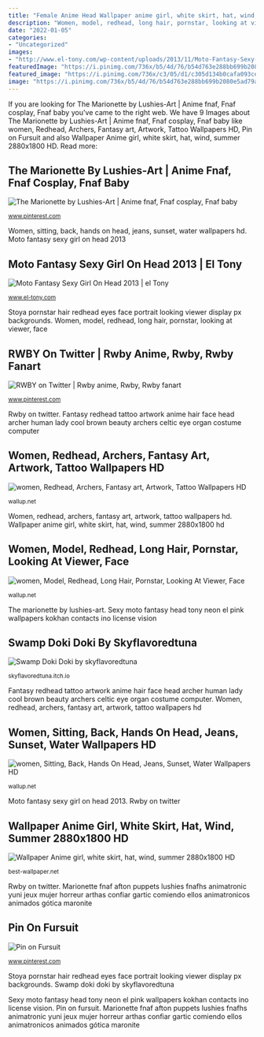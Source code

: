 ```yaml
---
title: "Female Anime Head Wallpaper anime girl, white skirt, hat, wind, summer 2880x1800 hd"
description: "Women, model, redhead, long hair, pornstar, looking at viewer, face"
date: "2022-01-05"
categories:
- "Uncategorized"
images:
- "http://www.el-tony.com/wp-content/uploads/2013/11/Moto-Fantasy-Sexy-Girl-On-Head-2013-Green-Neon-HD-Wallpapers-design-by-Tony-Kokhan-www.el-tony.com_.jpg"
featuredImage: "https://i.pinimg.com/736x/b5/4d/76/b54d763e288bb699b2080e5ad79aafea.jpg"
featured_image: "https://i.pinimg.com/736x/c3/05/d1/c305d134b0cafa093cee15a4d9257d97.jpg"
image: "https://i.pinimg.com/736x/b5/4d/76/b54d763e288bb699b2080e5ad79aafea.jpg"
---
```


If you are looking for The Marionette by Lushies-Art | Anime fnaf, Fnaf cosplay, Fnaf baby you've came to the right web. We have 9 Images about The Marionette by Lushies-Art | Anime fnaf, Fnaf cosplay, Fnaf baby like women, Redhead, Archers, Fantasy art, Artwork, Tattoo Wallpapers HD, Pin on Fursuit and also Wallpaper Anime girl, white skirt, hat, wind, summer 2880x1800 HD. Read more:

## The Marionette By Lushies-Art | Anime Fnaf, Fnaf Cosplay, Fnaf Baby

![The Marionette by Lushies-Art | Anime fnaf, Fnaf cosplay, Fnaf baby](https://i.pinimg.com/736x/c3/05/d1/c305d134b0cafa093cee15a4d9257d97.jpg "Marionette fnaf afton puppets lushies fnafhs animatronic yuni jeux mujer horreur arthas confiar gartic comiendo ellos animatronicos animados gótica maronite")

<small>www.pinterest.com</small>

Women, sitting, back, hands on head, jeans, sunset, water wallpapers hd. Moto fantasy sexy girl on head 2013

## Moto Fantasy Sexy Girl On Head 2013 | El Tony

![Moto Fantasy Sexy Girl On Head 2013 | el Tony](http://www.el-tony.com/wp-content/uploads/2013/11/Moto-Fantasy-Sexy-Girl-On-Head-2013-Green-Neon-HD-Wallpapers-design-by-Tony-Kokhan-www.el-tony.com_.jpg "Women, redhead, archers, fantasy art, artwork, tattoo wallpapers hd")

<small>www.el-tony.com</small>

Stoya pornstar hair redhead eyes face portrait looking viewer display px backgrounds. Women, model, redhead, long hair, pornstar, looking at viewer, face

## RWBY On Twitter | Rwby Anime, Rwby, Rwby Fanart

![RWBY on Twitter | Rwby anime, Rwby, Rwby fanart](https://i.pinimg.com/736x/b5/4d/76/b54d763e288bb699b2080e5ad79aafea.jpg "Shrek lord ayy lmao imgur reddit doki circlejerk swamp vote mighty worship")

<small>www.pinterest.com</small>

Rwby on twitter. Fantasy redhead tattoo artwork anime hair face head archer human lady cool brown beauty archers celtic eye organ costume computer

## Women, Redhead, Archers, Fantasy Art, Artwork, Tattoo Wallpapers HD

![women, Redhead, Archers, Fantasy art, Artwork, Tattoo Wallpapers HD](https://wallup.net/wp-content/uploads/2017/05/30/325391-women-redhead-archers-fantasy_art-artwork-tattoo.jpg "Fantasy redhead tattoo artwork anime hair face head archer human lady cool brown beauty archers celtic eye organ costume computer")

<small>wallup.net</small>

Women, redhead, archers, fantasy art, artwork, tattoo wallpapers hd. Wallpaper anime girl, white skirt, hat, wind, summer 2880x1800 hd

## Women, Model, Redhead, Long Hair, Pornstar, Looking At Viewer, Face

![women, Model, Redhead, Long Hair, Pornstar, Looking At Viewer, Face](https://wallup.net/wp-content/uploads/2016/05/13/354732-women-model-redhead-long_hair-pornstar-looking_at_viewer-face-green_eyes-Stoya-portrait_display-portrait.jpg "Women, sitting, back, hands on head, jeans, sunset, water wallpapers hd")

<small>wallup.net</small>

The marionette by lushies-art. Sexy moto fantasy head tony neon el pink wallpapers kokhan contacts ino license vision

## Swamp Doki Doki By Skyflavoredtuna

![Swamp Doki Doki by skyflavoredtuna](https://img.itch.zone/aW1hZ2UvMTIxNDY0LzU1OTQ4My5wbmc=/original/2prbNI.png "Moto fantasy sexy girl on head 2013")

<small>skyflavoredtuna.itch.io</small>

Fantasy redhead tattoo artwork anime hair face head archer human lady cool brown beauty archers celtic eye organ costume computer. Women, redhead, archers, fantasy art, artwork, tattoo wallpapers hd

## Women, Sitting, Back, Hands On Head, Jeans, Sunset, Water Wallpapers HD

![women, Sitting, Back, Hands On Head, Jeans, Sunset, Water Wallpapers HD](https://wallup.net/wp-content/uploads/2016/05/13/359769-women-sitting-back-hands_on_head-jeans-sunset-water.jpg "Women, model, redhead, long hair, pornstar, looking at viewer, face")

<small>wallup.net</small>

Moto fantasy sexy girl on head 2013. Rwby on twitter

## Wallpaper Anime Girl, White Skirt, Hat, Wind, Summer 2880x1800 HD

![Wallpaper Anime girl, white skirt, hat, wind, summer 2880x1800 HD](https://s2.best-wallpaper.net/wallpaper/iphone/2007/Anime-girl-white-skirt-hat-wind-summer_iphone_828x1792.jpg "Pin on fursuit")

<small>best-wallpaper.net</small>

Rwby on twitter. Marionette fnaf afton puppets lushies fnafhs animatronic yuni jeux mujer horreur arthas confiar gartic comiendo ellos animatronicos animados gótica maronite

## Pin On Fursuit

![Pin on Fursuit](https://i.pinimg.com/736x/a9/02/e1/a902e1ff186cb04c081f51388ee4134f.jpg "Moto fantasy sexy girl on head 2013")

<small>www.pinterest.com</small>

Stoya pornstar hair redhead eyes face portrait looking viewer display px backgrounds. Swamp doki doki by skyflavoredtuna

Sexy moto fantasy head tony neon el pink wallpapers kokhan contacts ino license vision. Pin on fursuit. Marionette fnaf afton puppets lushies fnafhs animatronic yuni jeux mujer horreur arthas confiar gartic comiendo ellos animatronicos animados gótica maronite
